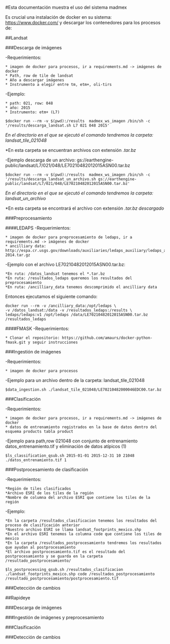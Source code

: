 #Esta documentación muestra el uso del sistema madmex

Es crucial una instalación de docker en su sistema: https://www.docker.com/ y descargar los contenedores para los procesos de: 

##Landsat

###Descarga de imágenes

-Requerimientos:

	* imagen de docker para procesos, ir a requirements.md -> imágenes de docker
	* Path, row de tile de landsat
	* Año a descargar imágenes
	* Instrumento a elegir entre tm, etm+, oli-tirs

-Ejemplo:

	* path: 021, row: 048
	* año: 2015
	* Instrumento: etm+ (L7)

```
$docker run --rm -v $(pwd):/results  madmex_ws_imagen /bin/sh -c '/results/descarga_landsat.sh L7 021 048 2015'
```

*En el directorio en el que se ejecutó el comando tendremos la carpeta: landsat_tile_021048*

*En esta carpeta se encuentran archivos con extensión *.tar.bz*


-Ejemplo descarga de un archivo: gs://earthengine-public/landsat/L7/021/048/LE70210482012015ASN00.tar.bz


```
$docker run --rm -v $(pwd):/results  madmex_ws_imagen /bin/sh -c '/results/descarga_landsat_un_archivo.sh gs://earthengine-public/landsat/L7/021/048/LE70210482012015ASN00.tar.bz'
```

*En el directorio en el que se ejecutó el comando tendremos la carpeta: landsat_un_archivo*

*En esta carpeta se encontrará el archivo con extensión *.tar.bz descargado*

###Preprocesamiento

####LEDAPS
-Requerimientos:
	
	* imagen de docker para preprocesamiento de ledaps, ir a requirements.md -> imágenes de docker
	* ancilliary data:  http://espa.cr.usgs.gov/downloads/auxiliaries/ledaps_auxiliary/ledaps_aux.1978-2014.tar.gz

-Ejemplo con el archivo LE70210482012015ASN00.tar.bz:

	*En ruta: /datos_landsat tenemos el *.tar.bz
	*En ruta: /resultados_ledaps queremos los resultados del preprocesamiento
	*En ruta: /ancilliary_data tenemos descomprimido el ancilliary data

Entonces ejecutamos el siguiente comando:


```
docker run --rm -v /ancilliary_data:/opt/ledaps \
-v /datos_landsat:/data -v /resultados_ledaps:/results \
ledaps/ledaps:v1 /opt/ledaps /data/LE70210482012015ASN00.tar.bz /resultados_ledaps
```

####FMASK
-Requerimientos:

	* Clonar el repositorio: https://github.com/amaurs/docker-python-fmask.git y seguir instrucciones


###Ingestión de imágenes

-Requerimientos:

	* imagen de docker para procesos

-Ejemplo para un archivo dentro de la carpeta: landsat_tile_021048

```
$data_ingestion.sh ./landsat_tile_021048/LE70210482000046EDC00.tar.bz
```

###Clasificación

-Requerimientos:

	* imagen de docker para procesos, ir a requirements.md -> imágenes de docker
	* datos de entrenamiento registrados en la base de datos dentro del esquema products tabla product


-Ejemplo para path,row 021048 con conjunto de entrenamiento datos_entrenamiento.tif y eliminación de datos atípicos (1)


```
$ls_classification_qsub.sh 2015-01-01 2015-12-31 10 21048 ./datos_entrenamiento.tif 1
```

###Postprocesamiento de clasificación

-Requerimientos:

	*Región de tiles clasificados
	*Archivo ESRI de los tiles de la región
	*Nombre de columna del archivo ESRI que contiene los tiles de la región

-Ejemplo:

	*En la carpeta /resultados_clasificacion tenemos los resultados del proceso de clasificación anterior
	*Nuestro archivo ESRI se llama landsat_footprints_mexico.shp
	*En el archivo ESRI tenemos la columna code que contiene los tiles de mexico
	*En la carpeta /resultados_postprocesamiento tendremos los resultados que ayudan al postprocesamiento
	*El archivo postprocesamiento.tif es el resultado del postprocesamiento y se guarda en la carpeta /resultado_postprocesamiento/

```
$ls_postprocessing_qsub.sh /resultados_clasificacion ./landsat_footprints_mexico.shp code /resultados_postprocesamiento /resultado_postprocesamiento/postprocesamiento.tif
```

###Detección de cambios



##Rapideye

###Descarga de imágenes

###Ingestión de imágenes y preprocesamiento

###Clasificación

###Detección de cambios

